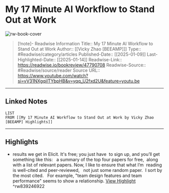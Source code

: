 # My 17 Minute AI Workflow to Stand Out at Work

![rw-book-cover](https://i.ytimg.com/vi/yqq_U2fxd2U/maxresdefault.jpg)
<br>
>[!note]- Readwise Information
>Title:: My 17 Minute AI Workflow to Stand Out at Work
>Author:: [[Vicky Zhao [BEEAMP]]]
>Type:: #Readwise/category/articles
>Published-Date:: [[2025-01-09]]
>Last-Highlighted-Date:: [[2025-01-14]]
>Readwise-Link:: https://readwise.io/bookreview/47790708
>Readwise-Source:: #Readwise/source/reader
>Source URL:: https://www.youtube.com/watch?si=vV31NXgqiITYbpHB&v=yqq_U2fxd2U&feature=youtu.be
--- 

## Linked Notes
```dataview
LIST
FROM [[My 17 Minute AI Workflow to Stand Out at Work by Vicky Zhao [BEEAMP] Highlights]]
```

---

## Highlights
- results we get in Elicit. It's free; you just have  to sign up, and you’ll get something like this:   a summary of the top four papers for free,  along with a list of relevant papers. Now, I like to ensure that what I’m  reading is well-cited and peer-reviewed,   not just some random paper.  I sort by the most cited.   For example, "team design features and team  performance" seems to show a relationship. [View Highlight](https://readwise.io/open/839246922) ^rw839246922
